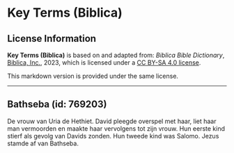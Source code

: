 # Key Terms (Biblica)

## License Information

**Key Terms (Biblica)** is based on and adapted from: _Biblica Bible Dictionary_, [Biblica, Inc.](https://www.biblica.com/), 2023, which is licensed under a [CC BY-SA 4.0 license](https://creativecommons.org/licenses/by-sa/4.0/legalcode.en).

This markdown version is provided under the same license.



--------------------------------

## Bathseba (id: 769203)

De vrouw van Uria de Hethiet. David pleegde overspel met haar, liet haar man vermoorden en maakte haar vervolgens tot zijn vrouw. Hun eerste kind stierf als gevolg van Davids zonden. Hun tweede kind was Salomo. Jezus stamde af van Bathseba.



